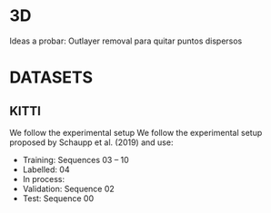 # 3D 
Ideas a probar: Outlayer removal para quitar puntos dispersos



# DATASETS 
## KITTI 
We follow the experimental setup We follow the experimental setup proposed by Schaupp et al. (2019) and use: 

- Training: Sequences 03 – 10
- Labelled: 04
- In process: 
- Validation: Sequence 02
- Test: Sequence 00 

